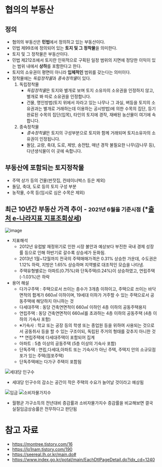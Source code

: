 # 협의의 부동산
## 정의
  - 협의의 부동산은 **민법**에서 정의하고 있는 부동산이다.
  - 민법 제99조에 정의되어 있는 **토지 및 그 정착물**을 의미한다.
  - 토지 및 그 정착물은 부동산이다.
  - 민법 제212조에서 토지란 인위적으로 구획된 일정 범위의 지면에 정당한 이익이 있는 범위 내에서 **상하**를 포함한다고 한다. 
  - 토지의 소유권이 평면이 아니라 **입체적인** 범위를 갖는다는 의미이다.
  - 정착물에는 *독립정착물*과 *종속정착물*이 있다.
      1. 독립정착물   
          - *독립정착물*은 토지와 별개로 보며 토지 소유자의 소유권을 인정하지 않고, 별개로 봐 따로 소유권을 인정합니다.      
          - 건물, 명인방법(토지 위에서 자라고 있는 나무나 그 과실, 벼등을 토지의 소유권과는 별개로 거래하는데 이용하는 공시방법)에 의한 수목의 집단, 등기완료된 수목의 집단(입목), 타인의 토지에 경작, 재배된 농산물이 여기에 속합니다.   
      2. 종속정착물     
          - *종속정착물*은 토지의 구성부분으로 토지와 함께 거래되며 토지소유자의 소유권이 인정됩니다.
          - 돌담, 교량, 축대, 도로, 제방, 송전탑, 매년 경작 불필요한 나무(감나무 등), 다년생식물이 이 곳에 속합니다.
## 부동산에 포함되는 토지정착물
  - 주택 상가 등의 건물(판잣집, 컨테이너박스 등은 제외)
  - 돌담, 축대, 도로 등의 토지 구성 부분
  - 농작물, 수목 등(임시로 심은 수목은 제외)

## 최근 10년간 부동산 가격 추이 - <small>2021년 6월을 기준시점</small> (*[출처 e-나라지표 지표조회상세](https://www.index.go.kr/potal/main/EachDtlPageDetail.do?idx_cd=1240))
  ![image](https://user-images.githubusercontent.com/44486924/182868504-329b5938-56dc-4e5b-9b74-b1e7dd3b7158.png)
  
  - 지표해석
    - 2012년 유럽발 재정위기로 인한 시장 불안과 예상보다 부진한 국내 경제 성장률 등으로 인해 하반기로 갈수록 상승세가 둔화됨.
    - 2013년 1월~12월까지 전국의 주택매매가격은 0.31% 상승한 가운데, 수도권은 1.12% 하락, 지방은 1.65% 상승하며 지역별로 대조적인 모습을 나타냄.
    - 주택유형별로는 아파트(0.75%)와 단독주택(0.24%)이 상승하였고, 연립주택(-1.03%)은 하락
  - 용어 해설
    - 다가구주택 : 주택으로서 쓰이는 층수가 3개층 이하이고, 주택으로 쓰이는 바닥면적의 합계가 660㎡ 이하이며, 19세대 이하가 거주할 수 있는 주택으로서 공동주택에 해당하지 아니하는 것
    - 다세대주택 : 동당 건축연면적이 660㎡ 이하인 4층 이하의 공동주택용지
    - 연립주택 : 동당 건축연면적이 660㎡를 초과하는 4층 이하의 공동주택 (4층 이하의 기숙사 포함) 
    - ※기숙사 : 학교 또는 공장 등의 학생 또는 종업원 등을 위하여 사용되는 것으로서 공동취사 등을 할 수 있는 구조이되, 독립된 주거의 형태를 갖추지 아니한 것 
    - ** 연립주택에 다세대주택이 포함되어 집계
    - 아파트 : 5층 이상의 공동주택 (5층 이상의 기숙사 포함)
    - 단독주택 : 연립,다세대,아파트 또는 기숙사가 아닌 주택, 주택지 안의 소규모점포가 있는 주택(점포주택)
    * 단독주택에는 다가구 주택이 포함됨

![세대당 인구수](https://user-images.githubusercontent.com/44486924/183233068-1f6f8f20-2e9b-4359-9701-e09a78cfa61a.jpeg)
- 세대당 인구수의 감소는 공간이 작은 주택의 수요가 늘어날 것이라고 예상됨

![임금](https://user-images.githubusercontent.com/44486924/183232995-9f1f76f3-7105-4d03-98fa-f922cc34bb6b.png)
![소비자물가지수](https://user-images.githubusercontent.com/44486924/183233199-ad1fe854-4d80-491d-aab9-b1d0c8f0527b.png)
- 월평균 가구소득의 전년대비 증감률과 소비자물가지수 증감률을 비교해보면 결국 실질임금상승률은 전무하다고 판단됨

# 참고 자료
- https://montree.tistory.com/16
- https://lo1nam.tistory.com/190
- https://seereal.lh.or.kr/main.do#
- https://www.index.go.kr/potal/main/EachDtlPageDetail.do?idx_cd=1240
